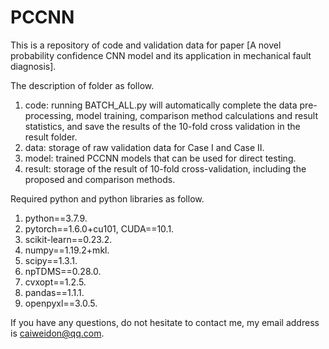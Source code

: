 # PCCNN

This is a repository of code and validation data for paper [A novel probability confidence CNN model and its application in mechanical fault diagnosis].

The description of folder as follow.
1. code: running BATCH_ALL.py will automatically complete the data pre-processing, model training, comparison method calculations and result statistics, and save the results of the 10-fold cross validation in the result folder.
2. data: storage of raw validation data for Case I and Case II.
3. model: trained PCCNN models that can be used for direct testing.
4. result: storage of the result of 10-fold cross-validation, including the proposed and comparison methods.

Required python and python libraries as follow.
1. python==3.7.9.
2. pytorch==1.6.0+cu101, CUDA==10.1.
3. scikit-learn==0.23.2.
4. numpy==1.19.2+mkl.
5. scipy==1.3.1.
6. npTDMS==0.28.0.
7. cvxopt==1.2.5.
8. pandas==1.1.1.
9. openpyxl==3.0.5.

If you have any questions, do not hesitate to contact me, my email address is caiweidon@qq.com.